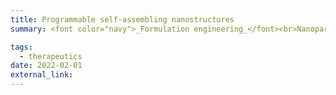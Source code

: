 ```yaml
---
title: Programmable self-assembling nanostructures
summary: <font color="navy">_Formulation engineering_</font><br>Nanoparticles have several promising features as drug delivery systems, but their in vivo design principles are just beginning to be understood. For example, the majority of existing formulations rapidly end up in the liver following in vivo administration, making them ill-suited for treating many diseases. Using nanoscopic structures made of DNA, which can be programmed with arbitrary user-prescribed shapes and dynamics, we are elucidating how nanoparticle features determine their cell-type specific uptake and subcellular localization patterns for guiding the design of more efficient nanoparticle-based drug delivery systems.<br>

tags:
  - therapeutics
date: 2022-02-01
external_link: 
---
```


